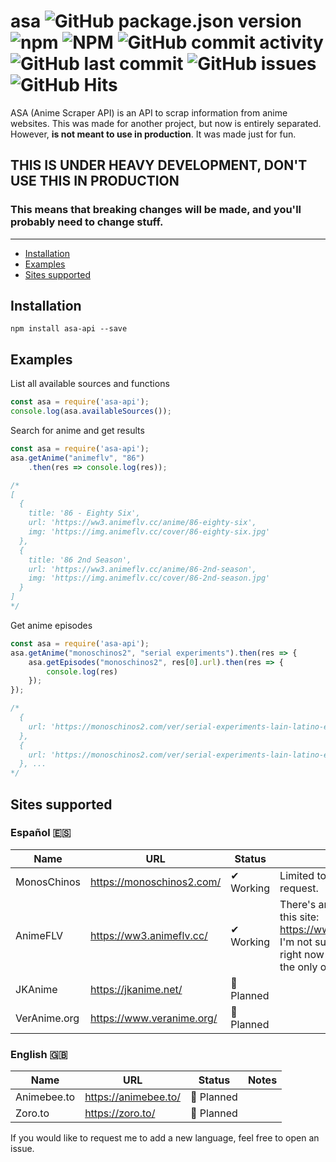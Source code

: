 # asa ![GitHub package.json version](https://img.shields.io/github/package-json/v/panintegralus/asa) ![npm](https://img.shields.io/npm/v/asa-api) ![NPM](https://img.shields.io/npm/l/asa-api) ![GitHub commit activity](https://img.shields.io/github/commit-activity/m/PanIntegralus/asa) ![GitHub last commit](https://img.shields.io/github/last-commit/PanIntegralus/asa) ![GitHub issues](https://img.shields.io/github/issues/panintegralus/asa) ![GitHub Hits](https://hits.deltapapa.io/github/panintegralus/asa.svg)

ASA (Anime Scraper API) is an API to scrap information from anime websites. This was made for another project, but now is entirely separated. However, **is not meant to use in production**. It was made just for fun.

## THIS IS UNDER HEAVY DEVELOPMENT, DON'T USE THIS IN PRODUCTION
### This means that **breaking changes will be made**, and you'll probably need to change stuff.
---

- [Installation](#installation)
- [Examples](#examples)
- [Sites supported](#sites-supported)

## Installation
```
npm install asa-api --save
```



## Examples

List all available sources and functions
```js
const asa = require('asa-api');
console.log(asa.availableSources());
```

Search for anime and get results
```js
const asa = require('asa-api');
asa.getAnime("animeflv", "86")
    .then(res => console.log(res));

/*
[
  {
    title: '86 - Eighty Six',
    url: 'https://ww3.animeflv.cc/anime/86-eighty-six',
    img: 'https://img.animeflv.cc/cover/86-eighty-six.jpg'
  },
  {
    title: '86 2nd Season',
    url: 'https://ww3.animeflv.cc/anime/86-2nd-season',
    img: 'https://img.animeflv.cc/cover/86-2nd-season.jpg'
  }
]
*/
```

Get anime episodes
```js
const asa = require('asa-api');
asa.getAnime("monoschinos2", "serial experiments").then(res => {
    asa.getEpisodes("monoschinos2", res[0].url).then(res => {
        console.log(res)
    });
});

/*
  {
    url: 'https://monoschinos2.com/ver/serial-experiments-lain-latino-episodio-1'
  },
  {
    url: 'https://monoschinos2.com/ver/serial-experiments-lain-latino-episodio-2'
  }, ...
*/
```





## Sites supported

### Español 🇪🇸
| Name | URL | Status | Notes |
| ------------- | ------------- | ------------- | ------------- |
| MonosChinos | https://monoschinos2.com/ | ✔ Working | Limited to 31 results per request. |
| AnimeFLV | https://ww3.animeflv.cc/ | ✔ Working | There's another URL for this site: https://www3.animeflv.net/. I'm not sure if the one used right now is official, but it's the only one I got working. |
| JKAnime | https://jkanime.net/ | 🔘 Planned | |
| VerAnime.org | https://www.veranime.org/ | 🔘 Planned | |

### English 🇬🇧
| Name | URL | Status | Notes |
| ------------- | ------------- | ------------- | ------------- |
| Animebee.to | https://animebee.to/ | 🔘 Planned | |
| Zoro.to | https://zoro.to/ | 🔘 Planned | |

If you would like to request me to add a new language, feel free to open an issue.

